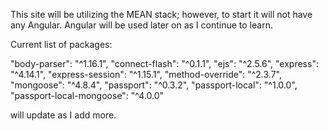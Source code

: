 This site will be utilizing the MEAN stack; however, to start it will not have any Angular. Angular will be used later on as I continue to learn.

Current list of packages:

"body-parser": "^1.16.1",
"connect-flash": "^0.1.1",
"ejs": "^2.5.6",
"express": "^4.14.1",
"express-session": "^1.15.1",
"method-override": "^2.3.7",
"mongoose": "^4.8.4",
"passport": "^0.3.2",
"passport-local": "^1.0.0",
"passport-local-mongoose": "^4.0.0"

will update as I add more.
